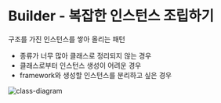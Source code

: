 # Builder - 복잡한 인스턴스 조립하기
구조를 가진 인스턴스를 쌓아 올리는 패턴

- 종류가 너무 많아 클래스로 정리되지 않는 경우
- 클래스로부터 인스턴스 생성이 어려운 경우
- framework와 생성할 인스턴스를 분리하고 싶은 경우

![class-diagram](http://www.plantuml.com/plantuml/proxy?src=https://raw.githubusercontent.com/hanbee1005/basic-design-pattern/main/resources/puml/chapter07.puml)
